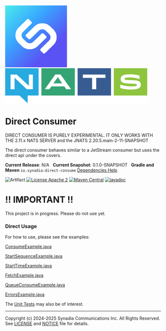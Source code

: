 ![Synadia](src/main/javadoc/images/synadia-logo.png) &nbsp;&nbsp;&nbsp;&nbsp; ![NATS](src/main/javadoc/images/large-logo.png)

# Direct Consumer

DIRECT CONSUMER IS PURELY EXPERIMENTAL. IT ONLY WORKS WITH THE 2.11.x NATS SERVER 
and the JNATS 2.20.5.main-2-11-SNAPSHOT 

The direct consumer behaves similar to a JetStream consumer but uses the direct api under the covers. 

**Current Release**: N/A
&nbsp; **Current Snapshot**: 0.1.0-SNAPSHOT
&nbsp; **Gradle and Maven** `io.synadia:direct-consume`
[Dependencies Help](https://github.com/synadia-io/orbit.java?tab=readme-ov-file#dependencies)

![Artifact](https://img.shields.io/badge/Artifact-io.synadia:direct--consumer-00BC8E?labelColor=grey&style=flat)
[![License Apache 2](https://img.shields.io/badge/License-Apache2-blue.svg)](https://www.apache.org/licenses/LICENSE-2.0)
[![Maven Central](https://maven-badges.herokuapp.com/maven-central/io.synadia/direct-consumer/badge.svg)](https://maven-badges.herokuapp.com/maven-central/io.synadia/direct-consumer)
[![javadoc](https://javadoc.io/badge2/io.synadia/direct-consumer/javadoc.svg)](https://javadoc.io/doc/io.synadia/direct-consumer)


# !! IMPORTANT !!

This project is in progress. Please do not use yet.


### Direct Usage

For how to use, please see the examples:

[ConsumeExample.java](src/examples/java/io/synadia/examples/ConsumeExample.java)

[StartSequenceExample.java](src/examples/java/io/synadia/examples/StartSequenceExample.java)

[StartTimeExample.java](src/examples/java/io/synadia/examples/StartTimeExample.java)

[FetchExample.java](src/examples/java/io/synadia/examples/FetchExample.java)

[QueueConsumeExample.java](src/examples/java/io/synadia/examples/QueueConsumeExample.java)

[ErrorsExample.java](src/examples/java/io/synadia/examples/ErrorsExample.java)

The [Unit Tests](src/test/java/io/synadia/jnats/extension/DirectConsumerTests.java) may also be of interest.

---
Copyright (c) 2024-2025 Synadia Communications Inc. All Rights Reserved.
See [LICENSE](LICENSE) and [NOTICE](NOTICE) file for details.
